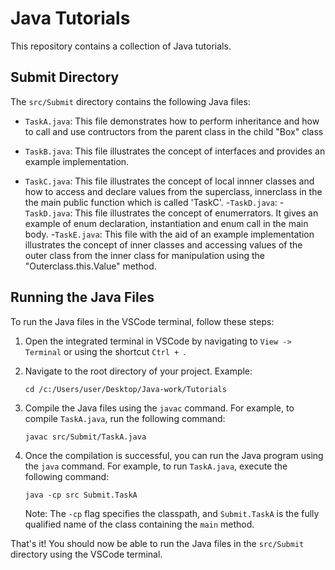 # Java Tutorials

This repository contains a collection of Java tutorials.

## Submit Directory

The `src/Submit` directory contains the following Java files:

- `TaskA.java`: This file demonstrates how to perform inheritance and how to call and use contructors from the parent class in the child "Box" class

- `TaskB.java`: This file illustrates the concept of interfaces and provides an example implementation.
- `TaskC.java`: This file illustrates the concept of local innner classes and how to access and declare values from the superclass, innerclass in the the main public function which is called 'TaskC'. -`TaskD.java`: -`TaskD.java`: This file illustrates the concept of enumerrators. It gives an example of enum declaration, instantiation and enum call in the main body. -`TaskE.java`: This file with the aid of an example implementation illustrates the concept of inner classes and accessing values of the outer class from the inner class for manipulation using the "Outerclass.this.Value" method.

## Running the Java Files

To run the Java files in the VSCode terminal, follow these steps:

1. Open the integrated terminal in VSCode by navigating to `View -> Terminal` or using the shortcut `Ctrl + `.

2. Navigate to the root directory of your project. Example:

   ```
   cd /c:/Users/user/Desktop/Java-work/Tutorials
   ```

3. Compile the Java files using the `javac` command. For example, to compile `TaskA.java`, run the following command:

   ```
   javac src/Submit/TaskA.java
   ```

4. Once the compilation is successful, you can run the Java program using the `java` command. For example, to run `TaskA.java`, execute the following command:

   ```
   java -cp src Submit.TaskA
   ```

   Note: The `-cp` flag specifies the classpath, and `Submit.TaskA` is the fully qualified name of the class containing the `main` method.

That's it! You should now be able to run the Java files in the `src/Submit` directory using the VSCode terminal.

